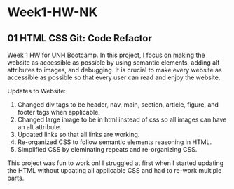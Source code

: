 # Week1-HW-NK

## 01 HTML CSS Git: Code Refactor

Week 1 HW for UNH Bootcamp.  In this project, I focus on making the website as accessible as possible by using semantic elements, adding alt attributes to images, and debugging.  It is crucial to make every website as accessible as possible so that every user can read and enjoy the website.   

Updates to Website:
1. Changed div tags to be header, nav, main, section, article, figure, and footer tags when applicable.
2. Changed large image to be in html instead of css so all images can have an alt attribute.
3. Updated links so that all links are working.
4. Re-organized CSS to follow semantic elements reasoning in HTML.
5. Simplified CSS by eleminating repeats and re-organizing CSS. 

This project was fun to work on! I struggled at first when I started updating the HTML without updating all applicable CSS and had to re-work multiple parts.